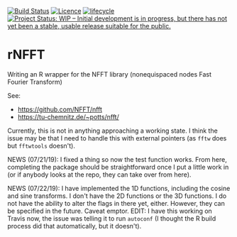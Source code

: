 
[![Build Status](https://travis-ci.org/gzt/rNFFT.svg?branch=master)](https://travis-ci.org/gzt/rNFFT)
 [![Licence](https://img.shields.io/badge/licence-GPL--3-blue.svg)](https://www.gnu.org/licenses/gpl-3.0.en.html)
 [![lifecycle](https://img.shields.io/badge/lifecycle-experimental-orange.svg)](https://www.tidyverse.org/lifecycle/#experimental)
 [![Project Status: WIP – Initial development is in progress, but there has not yet been a stable, usable release suitable for the public.](https://www.repostatus.org/badges/latest/wip.svg)](https://www.repostatus.org/#wip)

# rNFFT
Writing an R wrapper for the NFFT library (nonequispaced nodes Fast Fourier Transform)

See: 
* https://github.com/NFFT/nfft
* https://tu-chemnitz.de/~potts/nfft/

Currently, this is not in anything approaching a working state. I think the issue may be 
that I need to handle this with external pointers (as `fftw` does but `fftwtools` doesn't).

NEWS (07/21/19): I fixed a thing so now the test function works. From here,
completing the package should be straightforward once I put a little work in
(or if anybody looks at the repo, they can take over from here). 

NEWS (07/22/19): I have implemented the 1D functions, including the cosine and sine transforms. 
I don't have the 2D  functions or the 3D functions. I do not have the ability to alter the 
flags in there yet, either. However, they can be specified in the future. Caveat emptor. 
EDIT: I have this working
on Travis now, the issue was telling it to run `autoconf` (I thought the R build 
process did that automatically, but it doesn't).
